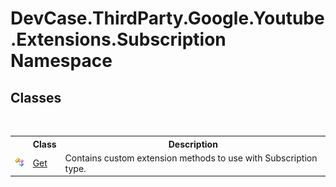 # DevCase.ThirdParty.Google.Youtube.Extensions.Subscription Namespace
 




## Classes
&nbsp;<table><tr><th></th><th>Class</th><th>Description</th></tr><tr><td>![Public class](media/pubclass.gif "Public class")</td><td><a href="T_DevCase_ThirdParty_Google_Youtube_Extensions_Subscription_Get">Get</a></td><td>
Contains custom extension methods to use with Subscription type.</td></tr></table>&nbsp;
